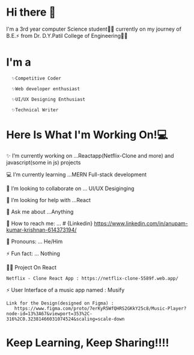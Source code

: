 # Hi there 👋
  I'm a 3rd year computer Science student👨‍💻 currently on my journey of B.E.⚡ 
  from Dr. D.Y.Patil College of Engineering👨‍🎓
  
  
# I'm a

      ✨Competitive Coder

      ✨Web developer enthusiast

      ✨UI/UX Designing Enthusiast

      ✨Technical Writer

# Here Is What I'm Working On!💻

✨ I’m currently working on ...Reactapp(Netflix-Clone and more) and javascript(some in js) projects

💻 I’m currently learning ...MERN Full-stack development

👯 I’m looking to collaborate on ... UI/UX Desiginging 

🙏 I’m looking for help with ...React

🤔 Ask me about ...Anything

🌟 How to reach me: ...
    # {Linkedin} https://www.linkedin.com/in/anupam-kumar-krishnan-614373194/

👦 Pronouns: ... He/Him

⚡ Fun fact: ... Nothing

👨‍💻 Project On React 
    
    Netflix - Clone React App : https://netflix-clone-5589f.web.app/ 
    
⚡ User Interface of a music app named : Musify
   
    Link for the Design(designed on Figma) :
       https://www.figma.com/proto/7erKyR5WfQHRS2GKkY25c8/Music-Player?node-id=13%3A67&viewport=353%2C-316%2C0.32381466031074524&scaling=scale-down
  
  # Keep Learning, Keep Sharing!!!!
